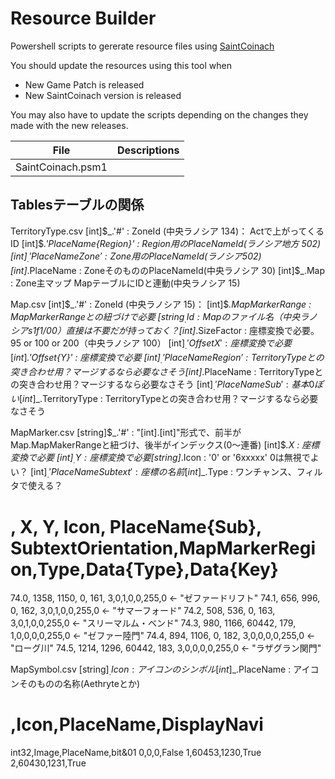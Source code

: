 # Resource Builder

Powershell scripts to gererate resource files using [SaintCoinach](https://github.com/xivapi/SaintCoinach)

You should update the resources using this tool when

- New Game Patch is released
- New SaintCoinach version is released

You may also have to update the scripts depending on the changes they made with the new releases.

| File              | Descriptions |
| ----------------- | ------------ |
| SaintCoinach.psm1 |              |

## Tablesテーブルの関係

TerritoryType.csv
[int]$_.'#'                   : ZoneId (中央ラノシア 134)： Actで上がってくるID
[int]$_.'PlaceName{Region}' : Region用のPlaceNameId(ラノシア地方 502)
[int]$_.'PlaceName{Zone}' : Zone用のPlaceNameId(ラノシア 502)
[int]$_.PlaceName             : ZoneそのもののPlaceNameId(中央ラノシア 30)
[int]$\_.Map : Zone主マップ MapテーブルにIDと連動(中央ラノシア 15)

Map.csv
[int]$_.'#'                   : ZoneId (中央ラノシア 15)：
[int]$_.MapMarkerRange : MapMarkerRangeとの紐づけで必要
[string$_.Id : Mapのファイル名（中央ラノシアs1f1/00）直接は不要だが持っておく？
[int]$_.SizeFactor            : 座標変換で必要。95 or 100 or 200（中央ラノシア 100）
[int]$_.'Offset{X}' : 座標変換で必要
[int]$_.'Offset{Y}' : 座標変換で必要
[int]$_.'PlaceName{Region}'   : TerritoryTypeとの突き合わせ用？マージするなら必要なさそう
[int]$_.PlaceName : TerritoryTypeとの突き合わせ用？マージするなら必要なさそう
[int]$_.'PlaceName{Sub}' : 基本0ぽい
[int]$\_.TerritoryType : TerritoryTypeとの突き合わせ用？マージするなら必要なさそう

MapMarker.csv
[string]$_.'#'                : "[int].[int]"形式で、前半がMap.MapMakerRangeと紐づけ、後半がインデックス(0～連番)
[int]$_.X : 座標変換で必要
[int]$_.Y : 座標変換で必要
[string]$_.Icon               : '0' or '6xxxxx' 0は無視でよい？
[int]$_.'PlaceName{Subtext}' : 座標の名前
[int]$_.Type : ワンチャンス、フィルタで使える？

# , X, Y, Icon, PlaceName{Sub}, SubtextOrientation,MapMarkerRegion,Type,Data{Type},Data{Key}

74.0, 1358, 1150, 0, 161, 3,0,1,0,0,255,0 <- "ゼファードリフト"
74.1, 656, 996, 0, 162, 3,0,1,0,0,255,0 <- "サマーフォード"
74.2, 508, 536, 0, 163, 3,0,1,0,0,255,0 <- "スリーマルム・ベンド"
74.3, 980, 1166, 60442, 179, 1,0,0,0,0,255,0 <- "ゼファー陸門"
74.4, 894, 1106, 0, 182, 3,0,0,0,0,255,0 <- "ローグ川"
74.5, 1214, 1296, 60442, 183, 3,0,0,0,0,255,0 <- "ラザグラン関門"

MapSymbol.csv
[string]$_.Icon               : アイコンのシンボル
[int]$\_.PlaceName : アイコンそのものの名称(Aethryteとか)

# ,Icon,PlaceName,DisplayNavi

int32,Image,PlaceName,bit&01
0,0,0,False
1,60453,1230,True
2,60430,1231,True
